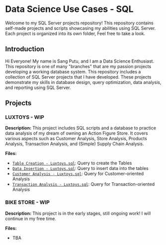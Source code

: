 # Data Science Use Cases - SQL

Welcome to my SQL Server projects repository! This repository contains self-made projects and scripts showcasing my abilities using SQL Server. Each project is organized into its own folder, Feel free to take a look.

## Introduction

Hi Everyone! My name is Sang Putu, and I am a Data Science Enthusiast. This repository is one of many "branches" that are my passion projects developing a working database system.
This repository includes a collection of SQL Server projects that I have developed. These projects demonstrate my skills in database design, query optimization, data analysis, and reporting using SQL Server.

## Projects

### LUXTOYS - WIP

**Description:** This project includes SQL scripts and a database to practice data analysis of my dream of owning an Action Figure Store. It covers various aspects such as Customer Analysis, Store Analysis, Products Analysis, Transaction Analysis, and (Simple) Supply Chain Analysis.

**Files:**
- [`Table Creation - Luxtoys.sql`](https://github.com/youronlydimwit/Data_ScienceUse_Cases/blob/main/SQL/Luxtoys/Table%20Creation%20-%20Luxtoys.sql): Query to create the Tables
- [`Data Insertion - Luxtoys.sql`](https://github.com/youronlydimwit/Data_ScienceUse_Cases/blob/main/SQL/Luxtoys/Data%20Insertion%20-%20Luxtoys.sql): Query to insert data into the tables
- [`Customer Analysis - Luxtoys.sql`](https://github.com/youronlydimwit/Data_ScienceUse_Cases/blob/main/SQL/Luxtoys/Customer%20Analysis%20-%20Luxtoys.sql): Query for Customer-oriented Analysis
- [`Transaction Analysis - Luxtoys.sql`](https://github.com/youronlydimwit/Data_ScienceUse_Cases/blob/main/SQL/Luxtoys/Transaction%20Analysis%20-%20Luxtoys.sql): Query for Transaction-oriented Analysis

### BIKE STORE - WIP

**Description:** This project is in the early stages, still ongoing work! I will continue in my free time.

**Files:**
- TBA
